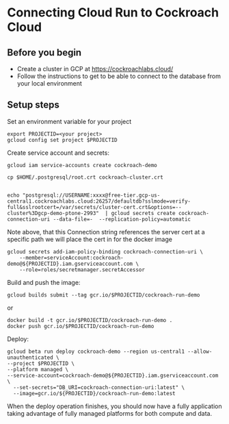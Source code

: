 # Connecting Cloud Run to Cockroach Cloud
## Before you begin

 - Create a cluster in GCP at https://cockroachlabs.cloud/
 - Follow the instructions to get to be able to connect to the database from your local environment

## Setup steps

Set an environment variable for your project
    
    export PROJECTID=<your project>
    gcloud config set project $PROJECTID


Create service account and secrets:

    gcloud iam service-accounts create cockroach-demo

    cp $HOME/.postgresql/root.crt cockroach-cluster.crt


    echo "postgresql://USERNAME:xxxx@free-tier.gcp-us-central1.cockroachlabs.cloud:26257/defaultdb?sslmode=verify-full&sslrootcert=/var/secrets/cluster-cert.crt&options=--cluster%3Dgcp-demo-ptone-2993"  | gcloud secrets create cockroach-connection-uri --data-file=-  --replication-policy=automatic

Note above, that this Connection string references the server cert at a specific path we will place the cert in for the docker image

    gcloud secrets add-iam-policy-binding cockroach-connection-uri \
        --member=serviceAccount:cockroach-demo@${PROJECTID}.iam.gserviceaccount.com \
        --role=roles/secretmanager.secretAccessor

Build and push the image:

    gcloud builds submit --tag gcr.io/$PROJECTID/cockroach-run-demo

or 

    docker build -t gcr.io/$PROJECTID/cockroach-run-demo .
    docker push gcr.io/$PROJECTID/cockroach-run-demo

Deploy:

    gcloud beta run deploy cockroach-demo --region us-central1 --allow-unauthenticated \
    --project $PROJECTID \
    --platform managed \
    --service-account=cockroach-demo@${PROJECTID}.iam.gserviceaccount.com \
      --set-secrets="DB_URI=cockroach-connection-uri:latest" \
      --image=gcr.io/${PROJECTID}/cockroach-run-demo:latest 


When the deploy operation finishes, you should now have a fully application taking advantage of fully managed platforms for both compute and data.

